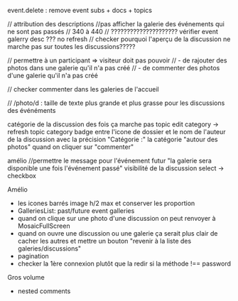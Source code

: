 event.delete : remove event subs + docs + topics

// attribution des descriptions
//pas afficher la galerie des événements qui ne sont pas passés
// 340 à 440
// ????????????????????? vérifier event galerry desc ??? no refresh
// checker pourquoi l'aperçu de la discussion ne marche pas sur toutes les discussions?????

// permettre à un participant => visiteur doit pas pouvoir
// - de rajouter des photos dans une galerie qu'il n'a pas créé
// - de commenter des photos d'une galerie qu'il n'a pas créé

// checker commenter dans les galeries de l'accueil

// /photo/d : taille de texte plus grande et plus grasse pour les discussions des événéments

catégorie de la discussion des fois ça marche pas
topic edit category -> refresh
topic category badge
entre l'icone de dossier et le nom de l'auteur de la discussion avec la précision "Catégorie :"
la catégorie "autour des photos" quand on cliquer sur "commenter"

amélio
//permettre le message pour l'événement futur "la galerie sera disponible une fois l'événement passé"
visibilité de la discussion select -> checkbox

Amélio

- les icones barrés
  image h/2 max et conserver les proportion
- GalleriesList: past/future event galleries
- quand on clique sur une photo d'une discussion on peut renvoyer à MosaicFullScreen
- quand on ouvre une discussion ou une galerie ça serait plus clair de cacher les autres et mettre un bouton "revenir à la liste des galeries/discussions"
- pagination
- checker la 1ère connexion plutôt que la redir si la méthode !== password

Gros volume

- nested comments

